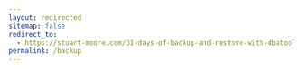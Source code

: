 ```yaml
---
layout: redirected
sitemap: false
redirect_to:
  - https://stuart-moore.com/31-days-of-backup-and-restore-with-dbatools/
permalink: /backup
---
```

